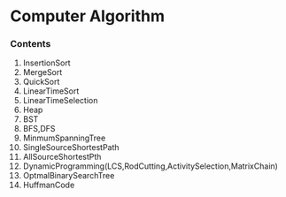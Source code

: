 # Computer Algorithm
### Contents
1. InsertionSort
2. MergeSort
3. QuickSort
4. LinearTimeSort
5. LinearTimeSelection
6. Heap
7. BST
8. BFS,DFS
9. MinmumSpanningTree
10. SingleSourceShortestPath
11. AllSourceShortestPth
12. DynamicProgramming(LCS,RodCutting,ActivitySelection,MatrixChain)
13. OptmalBinarySearchTree
14. HuffmanCode
